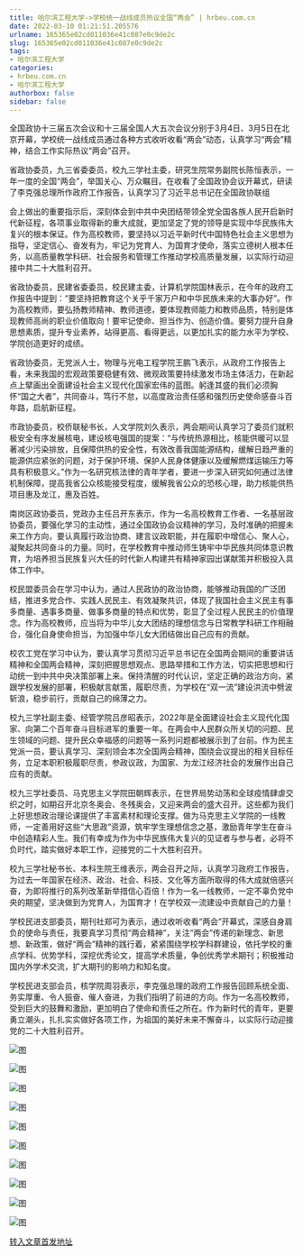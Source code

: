 ```yaml
---
title: 哈尔滨工程大学->学校统一战线成员热议全国“两会” | hrbeu.com.cn
date: 2022-03-10 01:21:51.205576
urlname: 165365e02cd011036e41c087e0c9de2c
slug: 165365e02cd011036e41c087e0c9de2c
tags: 
- 哈尔滨工程大学
categories:
- hrbeu.com.cn
- 哈尔滨工程大学
authorbox: false
sidebar: false
---
```

全国政协十三届五次会议和十三届全国人大五次会议分别于3月4日、3月5日在北京开幕，学校统一战线成员通过各种方式收听收看“两会”动态，认真学习“两会”精神，结合工作实际热议“两会”召开。

省政协委员，九三省委委员，校九三学社主委，研究生院常务副院长陈恒表示，一年一度的全国“两会”，举国关心、万众瞩目。在收看了全国政协会议开幕式，研读了李克强总理所作政府工作报告，认真学习了习近平总书记在全国政协联组
<!--more-->
会上做出的重要指示后，深刻体会到中共中央团结带领全党全国各族人民开启新时代新征程，各项事业取得新的重大成就，更加坚定了党的领导是实现中华民族伟大复兴的根本保证。作为高校教师，要坚持以习近平新时代中国特色社会主义思想为指导，坚定信心、奋发有为，牢记为党育人、为国育才使命，落实立德树人根本任务，以高质量教学科研、社会服务和管理工作推动学校高质量发展，以实际行动迎接中共二十大胜利召开。

省政协委员，民建省委委员，校民建主委，计算机学院国林表示，在今年的政府工作报告中提到：“要坚持把教育这个关乎千家万户和中华民族未来的大事办好”。作为高校教师，要弘扬教师精神、教师道德，要体现教师能力和教师品质，特别是体现教师高尚的职业价值取向！要牢记使命、担当作为、创造价值。要努力提升自身思想素质，提升专业素养，站得更高、看得更远，以更加扎实的能力水平为学校、学院创造更好的成绩。

省政协委员，无党派人士，物理与光电工程学院王鹏飞表示，从政府工作报告上看，未来我国的宏观政策要稳健有效、微观政策要持续激发市场主体活力，在新起点上擘画出全面建设社会主义现代化国家宏伟的蓝图。躬逢其盛的我们必须胸怀“国之大者”，共同奋斗，笃行不怠，以高度政治责任感和强烈历史使命感奋斗百年路，启航新征程。

市政协委员，校侨联秘书长，人文学院刘久表示，两会期间认真学习了委员们就积极安全有序发展核电，建设核电强国的提案：“与传统热源相比，核能供暖可以显著减少污染排放，且保障供热的安全性，有效改善我国能源结构，缓解日趋严重的能源供应紧张的问题，对于保护环境、保护人民身体健康以及缓解燃煤运输压力等具有积极意义。”作为一名研究核法律的青年学者，要进一步深入研究如何通过法律机制保障，提高我省公众核能接受程度，缓解我省公众的恐核心理，助力核能供热项目惠及龙江，惠及百姓。

南岗区政协委员，党政办主任吕开东表示，作为一名高校教育工作者、一名基层政协委员，要强化学习的主动性，通过全国政协会议精神的学习，及时准确的把握未来工作方向，要认真履行政治协商、建言议政职能，并在履职中增信心、聚人心，凝聚起共同奋斗的力量。同时，在学校教育中推动师生铸牢中华民族共同体意识教育，为培养担当民族复兴大任的时代新人构建共有精神家园出谋献策并积极投入具体工作中。

校民盟委员会在学习中认为，通过人民政协的政治协商，能够推动我国的广泛团结，推进多党合作、实践人民民主、有效凝聚共识，体现了我国社会主义民主有事多商量、遇事多商量、做事多商量的特点和优势，彰显了全过程人民民主的价值理念。作为高校教师，应当将为中华儿女大团结的理想信念与日常教学科研工作相融合，强化自身使命担当，为加强中华儿女大团结做出自己应有的贡献。

校农工党在学习中认为，要认真学习贯彻习近平总书记在全国两会期间的重要讲话精神和全国两会精神，深刻把握思想观点、思路举措和工作方法，切实把思想和行动统一到中共中央决策部署上来。保持清醒的时代认识，坚定正确的政治方向，紧跟学校发展的部署，积极献言献策，履职尽责，为学校在“双一流”建设洪流中劈波斩浪，稳步前行，贡献自己的绵薄之力。

校九三学社副主委、经管学院吕彦昭表示，2022年是全面建设社会主义现代化国家、向第二个百年奋斗目标进军的重要一年。在两会中人民群众所关切的问题、民生领域的问题、提升民众幸福感的问题等一系列问题都被展示到了台前。作为民主党派一员，要认真学习、深刻领会本次全国两会精神，围绕会议提出的相关目标任务，立足本职积极履职尽责，参政议政，为国家、为龙江经济社会的发展作出自己应有的贡献。

校九三学社委员、马克思主义学院田朝辉表示，在世界局势动荡和全球疫情肆虐交织之时，如期召开北京冬奥会、冬残奥会，又迎来两会的盛大召开。这些都为我们上好思想政治理论课提供了丰富素材和理论支撑。做为马克思主义学院的一线教师，一定善用好这些“大思政”资源，筑牢学生理想信念之基，激励青年学生在奋斗中创造精彩人生。我们有幸成为作为中华民族伟大复兴的见证者与参与者，必将不负时代，踏实做好本职工作，迎接党的二十大胜利召开。

校九三学社秘书长、本科生院王维表示，两会召开之际，认真学习政府工作报告，为过去一年国家在经济、政治、社会、科技、文化等方面所取得的伟大成就倍感兴奋，为即将推行的系列改革新举措信心百倍！作为一名一线教师，一定不辜负党中央的期望，坚决做到为党育人，为国育才！在学校双一流建设中贡献自己的力量！

学校民进支部委员，期刊社郑可为表示，通过收听收看“两会”开幕式，深感自身肩负的使命与责任，我要真学习贯彻“两会精神”，关注“两会”传递的新理念、新思想、新政策，做好“两会”精神的践行着，紧紧围绕学校学科群建设，依托学校的重点学科、优势学科，深挖优秀论文，提高学术质量，争创优秀学术期刊；积极推动国内外学术交流，扩大期刊的影响力和知名度。

学校民进支部会员，核学院周羽表示，李克强总理的政府工作报告回顾系统全面、务实厚重、令人振奋、催人奋进，为我们指明了前进的方向。作为一名高校教师，受到巨大的鼓舞和激励，更加明白了使命和责任之所在。作为新时代的青年，更要勇立潮头，扎扎实实做好各项工作，为祖国的美好未来不懈奋斗，以实际行动迎接党的二十大胜利召开。

![图](http://gongxue.cn/__local/C/27/C6/C613B014B70115093156BB2BBFC_D7AAF62B_1E1C8.jpg)

![图](http://gongxue.cn/__local/C/FD/F0/4A101181B2E2D6485A0458227FB_A19C6711_11755.jpeg)

![图](http://gongxue.cn/__local/3/A1/3B/DE5EEA243CDFD21DEEEACBACDBA_58DE3D36_1916C.jpg)

![图](http://gongxue.cn/__local/1/23/63/DFC9BAB3D95B4984EBAF22E2B99_4A20528C_FF5D.jpg)

![图](http://gongxue.cn/__local/6/D1/76/BC0D8CFBCC4C4B7EED9205C3B4C_1A9B5667_10D88.jpg)

![图](http://gongxue.cn/__local/3/D2/CE/B7FEC05032C985E534BD6FD3663_8297860C_27CB2.jpg)

![图](http://gongxue.cn/__local/4/D7/1E/1061D8C7B9355918682D3E2DABA_17AC5605_1C903.jpg)

![图](http://gongxue.cn/__local/E/36/9A/DA8C4B690F6626040A465E4069F_E58CAF67_19A57.jpg)

![图](http://gongxue.cn/__local/5/D6/5E/BAF5123AE19EDA192BC8A257583_0050ED53_B6E3.jpg)

![图](http://gongxue.cn/__local/5/CC/AB/2CCA8C8847ED74A913D195D12D0_E31C5F5B_22491.jpg)

[转入文章首发地址](http://gongxue.cn/info/1015/69831.htm)